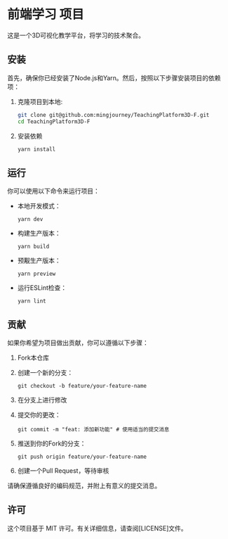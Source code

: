 # 前端学习 项目

这是一个3D可视化教学平台，将学习的技术聚合。

## 安装

首先，确保你已经安装了Node.js和Yarn。然后，按照以下步骤安装项目的依赖项：

1. 克隆项目到本地:

   ```bash
   git clone git@github.com:mingjourney/TeachingPlatform3D-F.git
   cd TeachingPlatform3D-F
   ```

2. 安装依赖
   ```bash
   yarn install
   ```

## 运行

你可以使用以下命令来运行项目：

- 本地开发模式：

  ```
  yarn dev
  ```

- 构建生产版本：

  ```
  yarn build
  ```

- 预觏生产版本：

  ```
  yarn preview
  ```

- 运行ESLint检查：

  ```
  yarn lint
  ```

## 贡献

如果你希望为项目做出贡献，你可以遵循以下步骤：

1. Fork本仓库

2. 创建一个新的分支：

   ```
   git checkout -b feature/your-feature-name
   ```

3. 在分支上进行修改

4. 提交你的更改：

   ```
   git commit -m "feat: 添加新功能" # 使用适当的提交消息
   ```

5. 推送到你的Fork的分支：

   ```
   git push origin feature/your-feature-name
   ```

6. 创建一个Pull Request，等待审核

请确保遵循良好的编码规范，并附上有意义的提交消息。

## 许可

这个项目基于 MIT 许可。有关详细信息，请查阅[LICENSE]文件。
